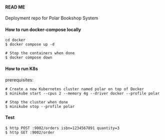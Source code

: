 #### READ ME
Deployment repo for Polar Bookshop System

#### How to run docker-compose locally

```shell
cd docker
$ docker compose up -d

# Stop the containers when done
$ docker compose down
```

#### How to run K8s

prerequisites:
```shell
# Create a new Kubernetes cluster named polar on top of Docker
$ minikube start --cpus 2 --memory 4g --driver docker --profile polar

# Stop the cluster when done
$ minikube stop --profile polar
```

#### Test

```shell
$ http POST :9002/orders isbn=1234567891 quantity=3
$ http GET :9002/order
```